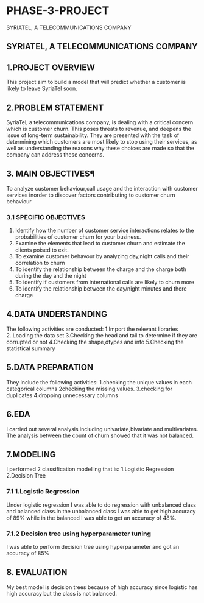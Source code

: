 # PHASE-3-PROJECT
SYRIATEL, A TELECOMMUNICATIONS COMPANY
## SYRIATEL, A TELECOMMUNICATIONS COMPANY

## 1.PROJECT OVERVIEW
This project aim to build a model that will predict whether a customer is likely to leave SyriaTel soon.
## 2.PROBLEM STATEMENT
SyriaTel, a telecommunications company, is dealing with a critical concern which is customer churn. This poses threats to revenue, and deepens the issue of long-term sustainability. They are presented with the task of determining which customers are most likely to stop using their services, as well as understanding the reasons why these choices are made so that the company can address these concerns.
## 3. MAIN OBJECTIVES¶
To analyze customer behaviour,call usage and the interaction with customer services inorder to discover factors contributing to customer churn behaviour
### 3.1 SPECIFIC OBJECTIVES
1.	Identify how the number of customer service interactions relates to the probabilities of customer churn for your business.
2.	Examine the elements that lead to customer churn and estimate the clients poised to exit.
3.	To examine customer behavour by analyzing day,night calls and their correlation to churn
4.	To identify the relationship between the charge and the charge both during the day and the night
5.	To identify if customers from international calls are likely to churn more
6.	To identify the relationship between the day/night minutes and there charge
## 4.DATA UNDERSTANDING
The following activities are conducted:
1.Import the relevant libraries
2..Loading the data set
3.Checking the head and tail to determine if they are corrupted or not
4.Checking the shape,dtypes and info
5.Checking the statistical summary
## 5.DATA PREPARATION
They include the following activities:
1.checking the unique values in each categorical columns
2checking the missing values.
3.checking for duplicates
4.dropping unnecessary columns
## 6.EDA
I carried out several analysis including univariate,bivariate and multivariates.
The analysis between the count of churn showed that it was not balanced.
## 7.MODELING
I performed 2 classification modelling that is:
1.Logistic Regression 
2.Decision Tree
### 7.1 1.Logistic Regression 
Under logistic regression I was able to do regression with unbalanced class and balanced class.In the unbalanced class I was able to get high accuracy of 89% while in the balanced I was able to get an accuracy of 48%.
### 7.1.2 Decision tree using hyperparameter tuning
I was able to perform decision tree using hyperparameter and got an accuracy of 85%
## 8. EVALUATION
My best model is decision trees because of high accuracy since logistic has high accuracy but the class is not balanced.

